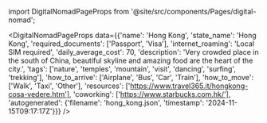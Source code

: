 
import DigitalNomadPageProps from '@site/src/components/Pages/digital-nomad';

<DigitalNomadPageProps
    data={{'name': 'Hong Kong', 'state_name': 'Hong Kong', 'required_documents': ['Passport', 'Visa'], 'internet_roaming': 'Local SIM required', 'daily_average_cost': 70, 'description': 'Very crowded place in the south of China, beautiful skyline and amazing food are the heart of the city.', 'tags': ['nature', 'temples', 'mountain', 'visit', 'dancing', 'surfing', 'trekking'], 'how_to_arrive': ['Airplane', 'Bus', 'Car', 'Train'], 'how_to_move': ['Walk', 'Taxi', 'Other'], 'resources': ['https://www.travel365.it/hongkong-cosa-vedere.htm'], 'coworking': ['https://www.starbucks.com.hk/'], 'autogenerated': {'filename': 'hong_kong.json', 'timestamp': '2024-11-15T09:17:17Z'}}}
/>
